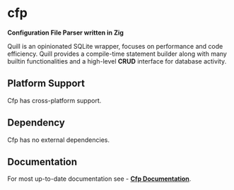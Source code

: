 # cfp

**Configuration File Parser written in Zig**

Quill is an opinionated SQLite wrapper, focuses on performance and code efficiency. Quill provides a compile-time statement builder along with many builtin functionalities and a high-level **CRUD** interface for database activity.

## Platform Support

Cfp has cross-platform support.

## Dependency

Cfp has no external dependencies.

## Documentation

For most up-to-date documentation see - [**Cfp Documentation**](https://bitlaabcfp.web.app/).
